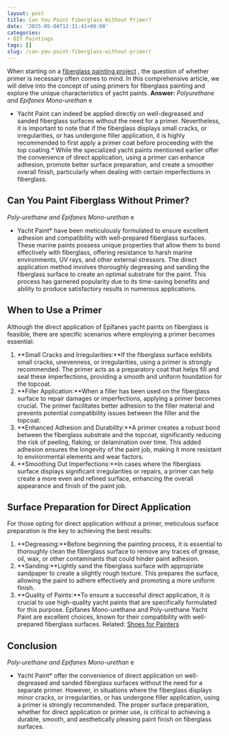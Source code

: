 ```yaml
---
layout: post
title: Can You Paint Fiberglass Without Primer?
date: '2025-05-04T12:31:41+00:00'
categories:
- DIY Paintings
tags: []
slug: /can-you-paint-fiberglass-without-primer/
---
```


When starting on a
[fiberglass painting project](https://pestpolicy.com/how-to-paint-a-fiberglass-boat/)
, the question of whether primer is necessary often comes to mind. In this comprehensive article, we will delve into the concept of using primers for fiberglass painting and explore the unique characteristics of yacht paints.
**Answer:**
*Polyurethane and Epifanes Mono-urethan*
e
* Yacht Paint can indeed be applied directly on well-degreased and sanded fiberglass surfaces without the need for a primer. Nevertheless, it is important to note that if the fiberglass displays small cracks, or irregularities, or has undergone filler application, it is highly recommended to first apply a primer coat before proceeding with the top coating.*
While the specialized yacht paints mentioned earlier offer the convenience of direct application, using a primer can enhance adhesion, promote better surface preparation, and create a smoother overall finish, particularly when dealing with certain imperfections in fiberglass.
## Can You Paint Fiberglass Without Primer?
*Poly-urethane and Epifanes Mono-urethan*
e
* Yacht Paint*
have been meticulously formulated to ensure excellent adhesion and compatibility with well-prepared fiberglass surfaces.
These marine paints possess unique properties that allow them to bond effectively with fiberglass, offering resistance to harsh marine environments, UV rays, and other external stressors.
The direct application method involves thoroughly degreasing and sanding the fiberglass surface to create an optimal substrate for the paint.
This process has garnered popularity due to its time-saving benefits and ability to produce satisfactory results in numerous applications.
## **When to Use a Primer**
Although the direct application of Epifanes yacht paints on fiberglass is feasible, there are specific scenarios where employing a primer becomes essential:
1. **Small Cracks and Irregularities:**If the fiberglass surface exhibits small cracks, unevenness, or irregularities, using a primer is strongly recommended. The primer acts as a preparatory coat that helps fill and seal these imperfections, providing a smooth and uniform foundation for the topcoat.
2. **Filler Application:**When a filler has been used on the fiberglass surface to repair damages or imperfections, applying a primer becomes crucial. The primer facilitates better adhesion to the filler material and prevents potential compatibility issues between the filler and the topcoat.
3. **Enhanced Adhesion and Durability:**A primer creates a robust bond between the fiberglass substrate and the topcoat, significantly reducing the risk of peeling, flaking, or delamination over time. This added adhesion ensures the longevity of the paint job, making it more resistant to environmental elements and wear factors.
4. **Smoothing Out Imperfections:**In cases where the fiberglass surface displays significant irregularities or repairs, a primer can help create a more even and refined surface, enhancing the overall appearance and finish of the paint job.
## **Surface Preparation for Direct Application**
For those opting for direct application without a primer, meticulous surface preparation is the key to achieving the best results:
1. **Degreasing:**Before beginning the painting process, it is essential to thoroughly clean the fiberglass surface to remove any traces of grease, oil, wax, or other contaminants that could hinder paint adhesion.
2. **Sanding:**Lightly sand the fiberglass surface with appropriate sandpaper to create a slightly rough texture. This prepares the surface, allowing the paint to adhere effectively and promoting a more uniform finish.
3. **Quality of Paints:**To ensure a successful direct application, it is crucial to use high-quality yacht paints that are specifically formulated for this purpose. Epifanes Mono-urethane and Poly-urethane Yacht Paint are excellent choices, known for their compatibility with well-prepared fiberglass surfaces.
Related:
[Shoes for Painters](https://pestpolicy.com/best-shoes-for-painters/)
## **Conclusion**
*Poly-urethane and Epifanes Mono-urethan*
e
* Yacht Paint*
offer the convenience of direct application on well-degreased and sanded fiberglass surfaces without the need for a separate primer.
However, in situations where the fiberglass displays minor cracks, or irregularities, or has undergone filler application, using a primer is strongly recommended.
The proper surface preparation, whether for direct application or primer use, is critical to achieving a durable, smooth, and aesthetically pleasing paint finish on fiberglass surfaces.
